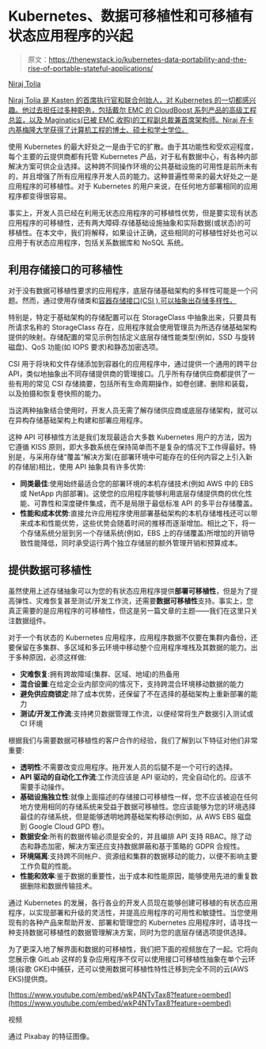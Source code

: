 # Kubernetes、数据可移植性和可移植有状态应用程序的兴起

> 原文：<https://thenewstack.io/kubernetes-data-portability-and-the-rise-of-portable-stateful-applications/>

[](https://kasten.io/)

[Niraj Tolia](https://kasten.io/)

[Niraj Tolia 是 Kasten 的首席执行官和联合创始人，对 Kubernetes 的一切都感兴趣。他过去担任过多种职务，包括戴尔 EMC 的 CloudBoost 系列产品的高级工程总监，以及 Maginatics(已被 EMC 收购)的工程副总裁兼首席架构师。Niraj 在卡内基梅隆大学获得了计算机工程的博士、硕士和学士学位。](https://kasten.io/)

[](https://kasten.io/)[](https://kasten.io/)

使用 Kubernetes 的最大好处之一是由于它的扩散。由于其功能性和受欢迎程度，每个主要的云提供商都有托管 Kubernetes 产品，对于私有数据中心，有各种内部解决方案可供企业选择。这种跨不同操作环境的公共基础设施的可用性是前所未有的，并且增强了所有应用程序开发人员的能力。这种普遍性带来的最大好处之一是应用程序的可移植性。对于 Kubernetes 的用户来说，在任何地方部署相同的应用程序都变得很容易。

事实上，开发人员已经在利用无状态应用程序的可移植性优势，但是要实现有状态应用程序的可移植性，还有两大障碍:存储基础设施抽象和实际数据(或状态)的可移植性。在本文中，我们将解释，如果设计正确，这些相同的可移植性好处也可以应用于有状态应用程序，包括关系数据库和 NoSQL 系统。

## 利用存储接口的可移植性

对于没有数据可移植性要求的应用程序，底层存储基础架构的多样性可能是一个问题。然而，通过使用存储类和[容器存储接口(CSI ),可以抽象出存储多样性。](https://thenewstack.io/what-the-container-storage-interface-means-for-storage-evolution/)

特别是，特定于基础架构的存储配置可以在 StorageClass 中抽象出来，只要具有所请求名称的 StorageClass 存在，应用程序就会使用管理员为所选存储基础架构提供的映射。存储配置的常见示例包括定义底层存储性能类型(例如，SSD 与旋转磁盘)、QoS 功能(如 IOPS 要求)和静态加密选项。

CSI 用于将块和文件存储添加到容器化的应用程序中，通过提供一个通用的跨平台 API，类似地抽象出不同存储提供商的管理接口。几乎所有存储供应商都提供了一些有用的常见 CSI 存储摘要，包括所有生命周期操作，如卷创建、删除和装载，以及拍摄和恢复卷快照的能力。

当这两种抽象结合使用时，开发人员无需了解存储供应商或底层存储架构，就可以在异构存储基础架构上构建和部署应用程序。

这种 API 可移植性方法是我们发现最适合大多数 Kubernetes 用户的方法，因为它遵循 KISS 原则，即大多数系统在保持简单而不是复杂的情况下工作得最好。特别是，与采用存储“覆盖”解决方案(在部署环境中可能存在的任何内容之上引入新的存储层)相比，使用 API 抽象具有许多优势:

*   **同类最佳**:使用始终最适合您的部署环境的本机存储技术(例如 AWS 中的 EBS 或 NetApp 内部部署)。这使您的应用程序能够利用底层存储提供商的优化性能、可靠性和深度硬件集成，而不是局限于最低标准 API 的多平台存储覆盖。
*   **性能和成本优势**:直接允许应用程序使用部署基础架构的本机存储堆栈还可以带来成本和性能优势，这些优势会随着时间的推移而逐渐增加。相比之下，将一个存储系统分层到另一个存储系统(例如，EBS 上的存储覆盖)所增加的开销导致性能降低，同时承受运行两个独立存储层的额外管理开销和预算成本。

## 提供数据可移植性

虽然使用上述存储抽象可以为您的有状态应用程序提供**部署可移植性**，但是为了提高弹性、灾难恢复甚至测试/开发工作流，还需要**数据可移植性**支持。事实上，您真正需要的是应用程序的可移植性，但这是另一篇文章的主题——我们在这里只关注数据组件。

对于一个有状态的 Kubernetes 应用程序，应用程序数据不仅要在集群内备份，还要保留在多集群、多区域和多云环境中移动整个应用程序堆栈及其数据的能力。出于多种原因，必须这样做:

*   **灾难恢复**:拥有跨故障域(集群、区域、地域)的热备用
*   **混合设置**:在给定企业内部空间的情况下，支持跨混合环境移动数据的能力
*   **避免供应商锁定**:除了成本优势，还保留了不在选择的基础架构上重新部署的能力
*   **测试/开发工作流**:支持拷贝数据管理工作流，以便经常将生产数据引入测试或 CI 环境

根据我们与需要数据可移植性的客户合作的经验，我们了解到以下特征对他们非常重要:

*   **透明性**:不需要改变应用程序。拖开发人员的后腿不是一个可行的选择。
*   **API 驱动的自动化工作流**:工作流应该是 API 驱动的，完全自动化的。应该不需要手动操作。
*   **基础设施独立性**:就像上面描述的存储接口可移植性一样，您不应该被迫在任何地方使用相同的存储系统来受益于数据可移植性。您应该能够为您的环境选择最佳的存储系统，但是能够透明地跨基础架构移动(例如，从 AWS EBS 磁盘到 Google Cloud GPD 卷)。
*   **数据安全**:所有的数据传输必须是安全的，并且编排 API 支持 RBAC。除了动态和静态加密，解决方案还应支持数据屏蔽和基于策略的 GDPR 合规性。
*   **环境隔离**:支持跨不同帐户、资源组和集群的数据移动的能力，以便不影响主要工作负载的性能。
*   **性能和效率**:鉴于数据的重要性，出于成本和性能原因，能够使用先进的重复数据删除和数据传输技术。

通过 Kubernetes 的发展，各行各业的开发人员现在能够创建可移植的有状态应用程序，以实现部署和升级的灵活性，并提高应用程序的可用性和敏捷性。当您使用现有的各种产品来帮助开发、部署和管理您的 Kubernetes 应用程序时，请寻找一种支持数据可移植性的数据管理解决方案，同时为您的底层存储选项提供选择。

为了更深入地了解界面和数据的可移植性，我们把下面的视频放在了一起。它将向您展示像 GitLab 这样的复杂应用程序不仅可以使用接口可移植性抽象在单个云环境(谷歌 GKE)中捕获，还可以使用数据可移植性特性迁移到完全不同的云(AWS EKS)提供商。

[https://www.youtube.com/embed/wkP4NTvTax8?feature=oembed](https://www.youtube.com/embed/wkP4NTvTax8?feature=oembed)

视频

通过 Pixabay 的特征图像。

<svg xmlns:xlink="http://www.w3.org/1999/xlink" viewBox="0 0 68 31" version="1.1"><title>Group</title> <desc>Created with Sketch.</desc></svg>